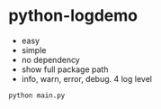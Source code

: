 python-logdemo
==============

* easy
* simple
* no dependency
* show full package path
* info, warn, error, debug.  4 log level


```shell
python main.py
```


